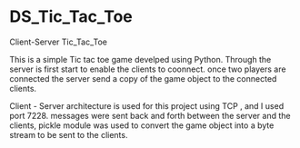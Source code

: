 # DS_Tic_Tac_Toe
Client-Server Tic_Tac_Toe

This is a simple Tic tac toe game develped using Python. Through the server is first start to enable the clients to coonnect. once two players are connected the server send a copy of the game object to the connected clients.

Client - Server architecture is used for this project using TCP , and I used port 7228. messages were sent back and forth between the server and the clients, pickle module was used to convert the game object into a byte stream to be sent to the clients.
